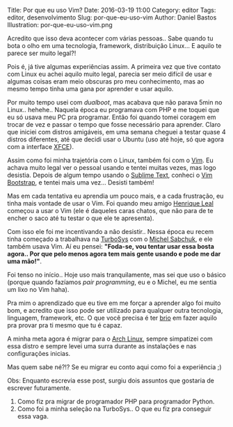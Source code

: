 Title: Por que eu uso Vim?
Date: 2016-03-19 11:00
Category: editor
Tags: editor, desenvolvimento
Slug: por-que-eu-uso-vim
Author: Daniel Bastos
Illustration: por-que-eu-uso-vim.png


Acredito que isso deva acontecer com várias pessoas.. Sabe quando tu bota o olho em uma
tecnologia, framework, distribuição Linux... E aquilo te parece ser muito legal?!

Pois é, já tive algumas experiências assim. A primeira vez que tive contato com
Linux eu achei aquilo muito legal, parecia ser meio difícil de usar e
algumas coisas eram meio obscuras pro meu conhecimento, mas
ao mesmo tempo tinha uma gana por aprender e usar aquilo.

Por muito tempo usei com *dualboot*, mas acabava que não parava 5min no Linux..
hehehe.. Naquela época eu programava com PHP e me toquei que eu só usava meu
PC pra programar. Então foi quando tomei coragem em trocar de vez e passar o
tempo que fosse necessário para aprender. Claro que iniciei com distros amigáveis,
em uma semana cheguei a testar quase 4 distros diferentes, até que decidi usar
o Ubuntu (uso até hoje, só que agora com a interface [XFCE][4]).

Assim como foi minha trajetória com o Linux, também foi com o [Vim][5]. Eu achava
muito legal ver o pessoal usando e tentei muitas vezes, mas logo desistia.
Depois de algum tempo usando o [Sublime Text][6], conheci o [Vim Bootstrap][0],
e tentei mais uma vez... Desisti também!

Mas em cada tentativa eu aprendia um pouco mais, e a cada frustração, eu tinha
mais vontade de usar o Vim. Foi quando meu amigo [Henrique Leal][1]
começou a usar o Vim (ele é daqueles caras chatos, que não para de te encher o
saco até tu testar o que ele te apresenta).

Com isso ele foi me incentivando a não desistir.. Nessa época eu recem tinha
começado a trabalhava na [TurboSys][2] com o [Michel Sabchuk][3],
e ele também usava Vim. Aí eu pensei: **"Foda-se, vou tentar usar essa bosta
agora.. Por que pelo menos agora tem mais gente usando e pode me dar uma mão!"**.

Foi tenso no início.. Hoje uso mais tranquilamente, mas sei que uso o básico (porque
quando fazíamos *pair programming*, eu e o Michel, eu me sentia um lixo no Vim haha).

Pra mim o aprendizado que eu tive em me forçar a aprender algo foi muito bom,
e acredito que isso pode ser utilizado para qualquer outra tecnologia, linguagem,
framework, etc. O que você precisa é ter [brio][7] em fazer aquilo pra provar pra ti
mesmo que tu é capaz.

A minha meta agora é migrar para o [Arch Linux][8], sempre simpatizei com essa
distro e sempre levei uma surra durante as instalações e nas configurações inicias.

Mas quem sabe né?!? Se eu migrar eu conto aqui como foi a experiência ;)


Obs: Enquanto escrevia esse post, surgiu dois assuntos que gostaria de escrever
futuramente.

  1. Como fiz pra migrar de programador PHP para programador Python.
  2. Como foi a minha seleção na TurboSys.. O que eu fiz pra conseguir essa vaga.


[0]: http://vim-bootstrap.com/
[1]: https://github.com/hmleal/
[2]: http://turbosys.com.br/
[3]: https://github.com/michelts
[4]: http://www.xfce.org/
[5]: http://www.vim.org/
[6]: https://www.sublimetext.com/
[7]: https://www.youtube.com/watch?v=Z1tv6b7vFts
[8]: https://www.archlinux.org/
